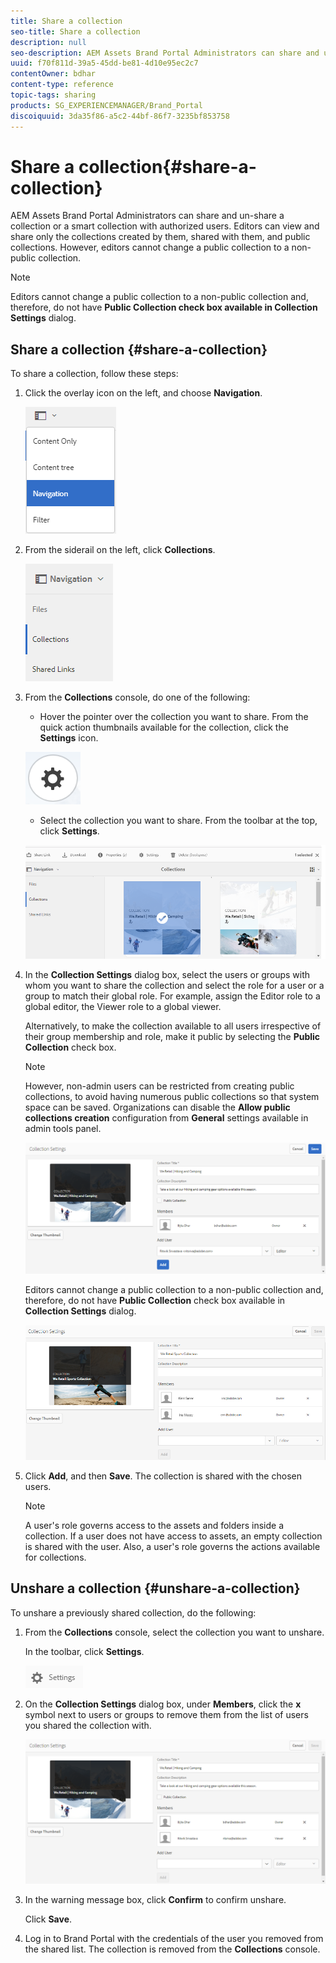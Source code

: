 ```yaml
---
title: Share a collection
seo-title: Share a collection
description: null
seo-description: AEM Assets Brand Portal Administrators can share and unshare a collection or a smart collection with authorized users. Editors can view and share only the collections created by them, shared with them, and public collections.
uuid: f70f811d-39a5-45dd-be81-4d10e95ec2c7
contentOwner: bdhar
content-type: reference
topic-tags: sharing
products: SG_EXPERIENCEMANAGER/Brand_Portal
discoiquuid: 3da35f86-a5c2-44bf-86f7-3235bf853758
---
```


# Share a collection{#share-a-collection}

AEM Assets Brand Portal Administrators can share and un-share a collection or a smart collection with authorized users. Editors can view and share only the collections created by them, shared with them, and public collections. However, editors cannot change a public collection to a non-public collection.

>[!NOTE]
>
>Editors cannot change a public collection to a non-public collection and, therefore, do not have **Public Collection **check box available in** Collection Settings** dialog.

## Share a collection {#share-a-collection}

To share a collection, follow these steps:

1. Click the overlay icon on the left, and choose **Navigation**.

   ![](assets/ContentTree.png)

1. From the siderail on the left, click **Collections**.

   ![](assets/access_collections.png)

1. From the **Collections** console, do one of the following:

    * Hover the pointer over the collection you want to share. From the quick action thumbnails available for the collection, click the **Settings** icon.

   ![](assets/settings_thumbnail.png)

    * Select the collection you want to share. From the toolbar at the top, click **Settings**.

   ![](assets/collection-sharing.png)

1. In the **Collection Settings** dialog box, select the users or groups with whom you want to share the collection and select the role for a user or a group to match their global role. For example, assign the Editor role to a global editor, the Viewer role to a global viewer.

   Alternatively, to make the collection available to all users irrespective of their group membership and role, make it public by selecting the **Public Collection** check box.

   >[!NOTE]
   >
   >However, non-admin users can be restricted from creating public collections, to avoid having numerous public collections so that system space can be saved. Organizations can disable the **Allow public collections creation** configuration from **General** settings available in admin tools panel.

   ![](assets/collection_sharingadduser.png)

   Editors cannot change a public collection to a non-public collection and, therefore, do not have **Public Collection** check box available in **Collection Settings** dialog.

   ![](assets/Collection-Setting-Editor.png)

1. Click **Add**, and then **Save**. The collection is shared with the chosen users.

   >[!NOTE]
   >
   >A user's role governs access to the assets and folders inside a collection. If a user does not have access to assets, an empty collection is shared with the user. Also, a user's role governs the actions available for collections.

## Unshare a collection {#unshare-a-collection}

To unshare a previously shared collection, do the following:

1. From the **Collections** console, select the collection you want to unshare.

   In the toolbar, click **Settings**.

   ![](assets/collection_settings.png)

1. On the **Collection Settings** dialog box, under **Members**, click the **x** symbol next to users or groups to remove them from the list of users you shared the collection with.

   ![](assets/unshare_collection.png)

1. In the warning message box, click **Confirm** to confirm unshare.

   Click **Save**.

1. Log in to Brand Portal with the credentials of the user you removed from the shared list. The collection is removed from the **Collections** console.
